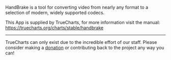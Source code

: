 HandBrake is a tool for converting video from nearly any format to a selection of modern, widely supported codecs.

This App is supplied by TrueCharts, for more information visit the manual: https://truecharts.org/charts/stable/handbrake

---

TrueCharts can only exist due to the incredible effort of our staff.
Please consider making a [donation](https://truecharts.org/docs/about/sponsor) or contributing back to the project any way you can!
